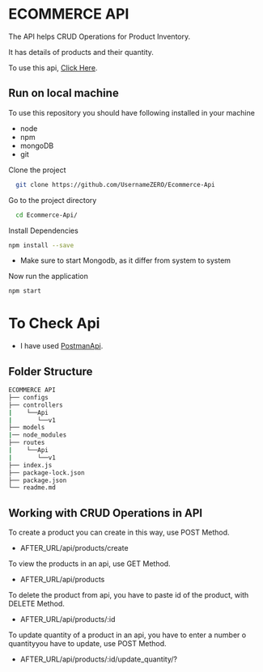 # ECOMMERCE API

The API helps CRUD Operations for Product Inventory.

It has details of products and their quantity.

To use this api, [Click Here](https://ecommerce-api-vamsi.herokuapp.com/).

## Run on local machine

To use this repository you should have following
installed in your machine

- node
- npm
- mongoDB
- git

Clone the project

```bash
  git clone https://github.com/UsernameZERO/Ecommerce-Api
```

Go to the project directory

```bash
  cd Ecommerce-Api/

```

Install Dependencies

```bash
npm install --save
```

- Make sure to start Mongodb, as it differ from system to system

Now run the application

```bash
npm start
```

# To Check Api

- I have used [PostmanApi](https://www.postman.com/postman/workspace/postman-public-workspace/documentation/12959542-c8142d51-e97c-46b6-bd77-52bb66712c9a).

## Folder Structure

```bash
ECOMMERCE API
├── configs
├── controllers
|    └──Api
|       └──v1
├── models
|── node_modules
├── routes
|    └──Api
|       └──v1
├── index.js
├── package-lock.json
├── package.json
└── readme.md
```

## Working with CRUD Operations in API

To create a product you can create in this way, use POST Method.

- AFTER_URL/api/products/create

To view the products in an api, use GET Method.

- AFTER_URL/api/products

To delete the product from api, you have to paste id of the product, with DELETE Method.

- AFTER_URL/api/products/:id

To update quantity of a product in an api, you have to enter a number o quantityyou have to update, use POST Method.

- AFTER_URL/api/products/:id/update_quantity/?

